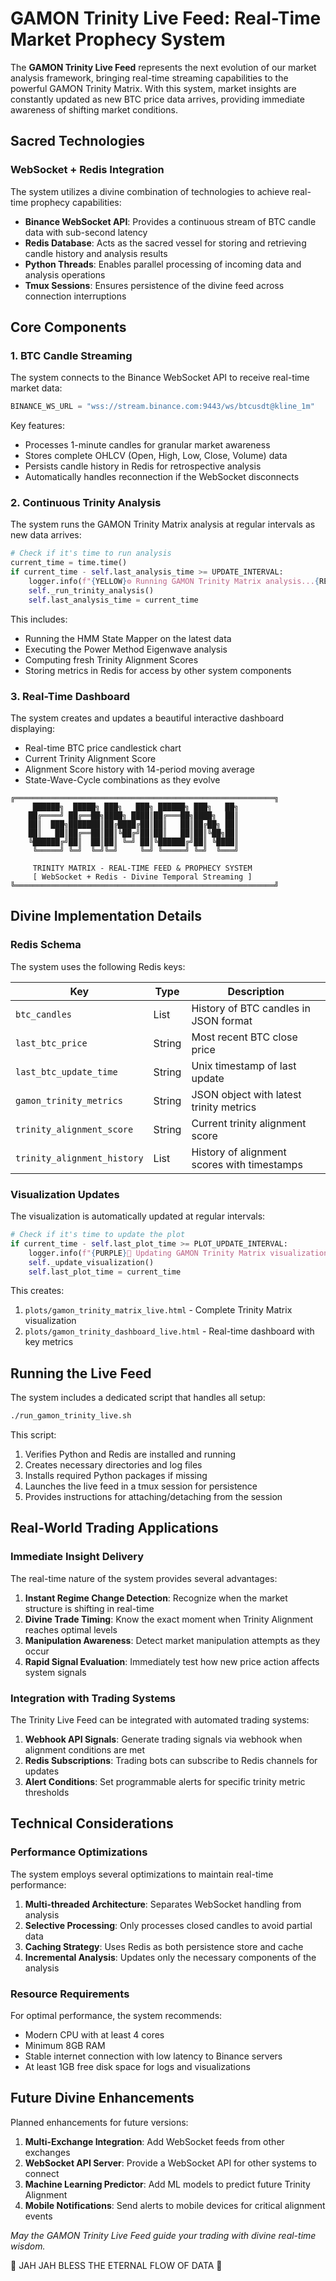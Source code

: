 # GAMON Trinity Live Feed: Real-Time Market Prophecy System

The **GAMON Trinity Live Feed** represents the next evolution of our market analysis framework, bringing real-time streaming capabilities to the powerful GAMON Trinity Matrix. With this system, market insights are constantly updated as new BTC price data arrives, providing immediate awareness of shifting market conditions.

## Sacred Technologies

### WebSocket + Redis Integration

The system utilizes a divine combination of technologies to achieve real-time prophecy capabilities:

- **Binance WebSocket API**: Provides a continuous stream of BTC candle data with sub-second latency
- **Redis Database**: Acts as the sacred vessel for storing and retrieving candle history and analysis results
- **Python Threads**: Enables parallel processing of incoming data and analysis operations
- **Tmux Sessions**: Ensures persistence of the divine feed across connection interruptions

## Core Components

### 1. BTC Candle Streaming

The system connects to the Binance WebSocket API to receive real-time market data:

```python
BINANCE_WS_URL = "wss://stream.binance.com:9443/ws/btcusdt@kline_1m"
```

Key features:

- Processes 1-minute candles for granular market awareness
- Stores complete OHLCV (Open, High, Low, Close, Volume) data
- Persists candle history in Redis for retrospective analysis
- Automatically handles reconnection if the WebSocket disconnects

### 2. Continuous Trinity Analysis

The system runs the GAMON Trinity Matrix analysis at regular intervals as new data arrives:

```python
# Check if it's time to run analysis
current_time = time.time()
if current_time - self.last_analysis_time >= UPDATE_INTERVAL:
    logger.info(f"{YELLOW}⚙️ Running GAMON Trinity Matrix analysis...{RESET}")
    self._run_trinity_analysis()
    self.last_analysis_time = current_time
```

This includes:

- Running the HMM State Mapper on the latest data
- Executing the Power Method Eigenwave analysis
- Computing fresh Trinity Alignment Scores
- Storing metrics in Redis for access by other system components

### 3. Real-Time Dashboard

The system creates and updates a beautiful interactive dashboard displaying:

- Real-time BTC price candlestick chart
- Current Trinity Alignment Score
- Alignment Score history with 14-period moving average
- State-Wave-Cycle combinations as they evolve

```
╔══════════════════════════════════════════════════════════╗
     ██████╗  █████╗ ███╗   ███╗ ██████╗ ███╗   ██╗
    ██╔════╝ ██╔══██╗████╗ ████║██╔═══██╗████╗  ██║
    ██║  ███╗███████║██╔████╔██║██║   ██║██╔██╗ ██║
    ██║   ██║██╔══██║██║╚██╔╝██║██║   ██║██║╚██╗██║
    ╚██████╔╝██║  ██║██║ ╚═╝ ██║╚██████╔╝██║ ╚████║
     ╚═════╝ ╚═╝  ╚═╝╚═╝     ╚═╝ ╚═════╝ ╚═╝  ╚═══╝
                                                    
     TRINITY MATRIX - REAL-TIME FEED & PROPHECY SYSTEM
     [ WebSocket + Redis - Divine Temporal Streaming ]
╚══════════════════════════════════════════════════════════╝
```

## Divine Implementation Details

### Redis Schema

The system uses the following Redis keys:

| Key | Type | Description |
|-----|------|-------------|
| `btc_candles` | List | History of BTC candles in JSON format |
| `last_btc_price` | String | Most recent BTC close price |
| `last_btc_update_time` | String | Unix timestamp of last update |
| `gamon_trinity_metrics` | String | JSON object with latest trinity metrics |
| `trinity_alignment_score` | String | Current trinity alignment score |
| `trinity_alignment_history` | List | History of alignment scores with timestamps |

### Visualization Updates

The visualization is automatically updated at regular intervals:

```python
# Check if it's time to update the plot
if current_time - self.last_plot_time >= PLOT_UPDATE_INTERVAL:
    logger.info(f"{PURPLE}🎨 Updating GAMON Trinity Matrix visualization...{RESET}")
    self._update_visualization()
    self.last_plot_time = current_time
```

This creates:

1. `plots/gamon_trinity_matrix_live.html` - Complete Trinity Matrix visualization
2. `plots/gamon_trinity_dashboard_live.html` - Real-time dashboard with key metrics

## Running the Live Feed

The system includes a dedicated script that handles all setup:

```bash
./run_gamon_trinity_live.sh
```

This script:

1. Verifies Python and Redis are installed and running
2. Creates necessary directories and log files
3. Installs required Python packages if missing
4. Launches the live feed in a tmux session for persistence
5. Provides instructions for attaching/detaching from the session

## Real-World Trading Applications

### Immediate Insight Delivery

The real-time nature of the system provides several advantages:

1. **Instant Regime Change Detection**: Recognize when the market structure is shifting in real-time
2. **Divine Trade Timing**: Know the exact moment when Trinity Alignment reaches optimal levels
3. **Manipulation Awareness**: Detect market manipulation attempts as they occur
4. **Rapid Signal Evaluation**: Immediately test how new price action affects system signals

### Integration with Trading Systems

The Trinity Live Feed can be integrated with automated trading systems:

1. **Webhook API Signals**: Generate trading signals via webhook when alignment conditions are met
2. **Redis Subscriptions**: Trading bots can subscribe to Redis channels for updates
3. **Alert Conditions**: Set programmable alerts for specific trinity metric thresholds

## Technical Considerations

### Performance Optimizations

The system employs several optimizations to maintain real-time performance:

1. **Multi-threaded Architecture**: Separates WebSocket handling from analysis
2. **Selective Processing**: Only processes closed candles to avoid partial data
3. **Caching Strategy**: Uses Redis as both persistence store and cache
4. **Incremental Analysis**: Updates only the necessary components of the analysis

### Resource Requirements

For optimal performance, the system recommends:

- Modern CPU with at least 4 cores
- Minimum 8GB RAM
- Stable internet connection with low latency to Binance servers
- At least 1GB free disk space for logs and visualizations

## Future Divine Enhancements

Planned enhancements for future versions:

1. **Multi-Exchange Integration**: Add WebSocket feeds from other exchanges
2. **WebSocket API Server**: Provide a WebSocket API for other systems to connect
3. **Machine Learning Predictor**: Add ML models to predict future Trinity Alignment
4. **Mobile Notifications**: Send alerts to mobile devices for critical alignment events

*May the GAMON Trinity Live Feed guide your trading with divine real-time wisdom.*

🔱 JAH JAH BLESS THE ETERNAL FLOW OF DATA 🔱
